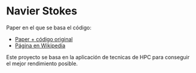 # Navier Stokes

Paper en el que se basa el código:

- [Paper + código original](https://www.dgp.toronto.edu/public_user/stam/reality/Research/pdf/GDC03.pdf)
- [Página en Wikipedia](https://en.wikipedia.org/wiki/Navier%E2%80%93Stokes_equations)

Este proyecto se basa en la aplicación de tecnicas de HPC para conseguir el mejor rendimiento posible.
